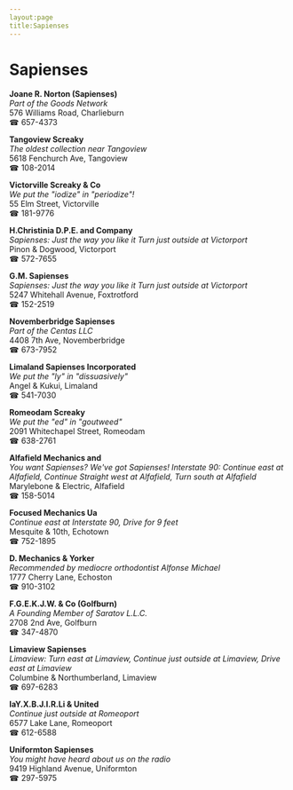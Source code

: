 ```yaml
---
layout:page
title:Sapienses
---
```

# Sapienses

**Joane R. Norton (Sapienses)**  
_Part of the Goods Network_  
576 Williams Road, Charlieburn  
☎ 657-4373



**Tangoview Screaky**  
_The oldest collection near Tangoview_  
5618 Fenchurch Ave, Tangoview  
☎ 108-2014



**Victorville Screaky & Co**  
_We put the "iodize" in "periodize"!_  
55 Elm Street, Victorville  
☎ 181-9776



**H.Christinia D.P.E. and Company**  
_Sapienses: Just the way you like it 
Turn just outside at Victorport_  
Pinon & Dogwood, Victorport  
☎ 572-7655



**G.M. Sapienses**  
_Sapienses: Just the way you like it 
Turn just outside at Victorport_  
5247 Whitehall Avenue, Foxtrotford  
☎ 152-2519



**Novemberbridge Sapienses**  
_Part of the Centas LLC_  
4408 7th Ave, Novemberbridge  
☎ 673-7952



**Limaland Sapienses Incorporated**  
_We put the "ly" in "dissuasively"_  
Angel & Kukui, Limaland  
☎ 541-7030



**Romeodam Screaky**  
_We put the "ed" in "goutweed"_  
2091 Whitechapel Street, Romeodam  
☎ 638-2761



**Alfafield Mechanics and**  
_You want Sapienses? We've got Sapienses! 
Interstate 90: Continue east at Alfafield, Continue Straight west at Alfafield, Turn south at Alfafield_  
Marylebone & Electric, Alfafield  
☎ 158-5014



**Focused Mechanics Ua**  
_Continue east at Interstate 90, Drive for 9 feet_  
Mesquite & 10th, Echotown  
☎ 752-1895



**D. Mechanics & Yorker**  
_Recommended by mediocre orthodontist Alfonse Michael_  
1777 Cherry Lane, Echoston  
☎ 910-3102



**F.G.E.K.J.W. & Co (Golfburn)**  
_A Founding Member of Saratov L.L.C._  
2708 2nd Ave, Golfburn  
☎ 347-4870



**Limaview Sapienses**  
_Limaview: Turn east at Limaview, Continue just outside at Limaview, Drive east at Limaview_  
Columbine & Northumberland, Limaview  
☎ 697-6283



**IaY.X.B.J.I.R.Li & United**  
_Continue just outside at Romeoport_  
6577 Lake Lane, Romeoport  
☎ 612-6588



**Uniformton Sapienses**  
_You might have heard about us on the radio_  
9419 Highland Avenue, Uniformton  
☎ 297-5975



